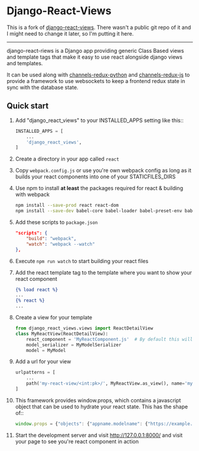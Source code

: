 # Django-React-Views

This is a fork of [django-react-views](https://pypi.org/project/django-react-views/). There wasn't a public git repo of it and I might need to change it later, so I'm putting it here.

------

django-react-riews is a Django app providing generic Class Based views and template tags that make it easy to use react
alongside django views and templates.

It can be used along with [channels-redux-python](https://pypi.org/project/channels-redux/) 
and [channels-redux-js](https://www.npmjs.com/package/channels-redux) to provide a framework to use websockets to keep 
a frontend redux state in sync with the database state.

Quick start
-----------

1. Add "django_react_views" to your INSTALLED_APPS setting like this::
    ```python
    INSTALLED_APPS = [
        ...
        'django_react_views',
    ]
    ```

1. Create a directory in your app called `react`

1. Copy `webpack.config.js` or use you're own webpack config as long as it builds your react components into one of your STATICFILES_DIRS

1. Use npm to install **at least** the packages required for react & building with webpack
    ```bash
    npm install --save-prod react react-dom
    npm install --save-dev babel-core babel-loader babel-preset-env babel-preset-es2015 babel-preset-react glob webpack webpack-cli
    ```

1. Add these scripts to `package.json`
    ```json
    "scripts": {
        "build": "webpack",
        "watch": "webpack --watch"
    },
    ```

1. Execute `npm run watch` to start building your react files

1. Add the react template tag to the template where you want to show your react component

    ```djangotemplate
    {% load react %}
    ...
    {% react %}
    ...
    ```

1. Create a view for your template
    ```python
    from django_react_views.views import ReactDetailView
    class MyReactView(ReactDetailView):
        react_component = 'MyReactComponent.js'  # By default this will resolve to dist/app_name/{react_component}. If {% static %} can not find the file you may need to edit some other properties of this class
        model_serializer = MyModelSerializer
        model = MyModel
    ```

1. Add a url for your view
    ```python
    urlpatterns = [
        ...
        path('my-react-view/<int:pk>/', MyReactView.as_view(), name='my-react-view')
    ]
    ```

1. This framework provides window.props, which contains a javascript object that can be used to hydrate your react state. This has the shape of::
    ```javascript
    window.props = {"objects": {"appname.modelname": {"https://example.com/appname/modelname/1/": {object as serialized by your model serializer}} } }
    ```

1. Start the development server and visit http://127.0.0.1:8000/ and visit your page to see you're react component in action
